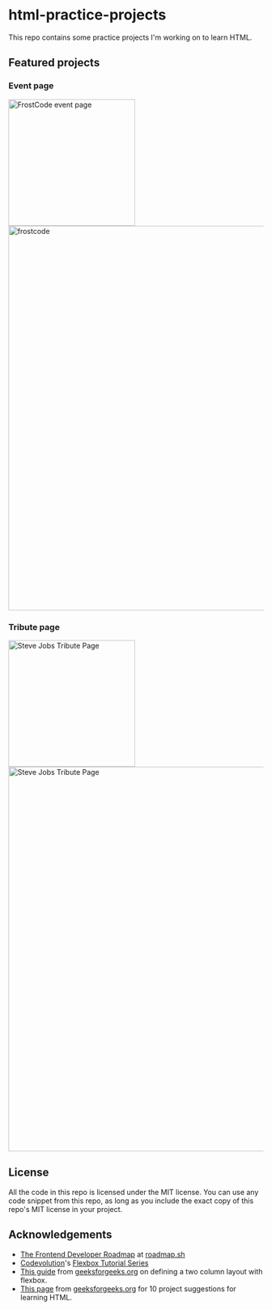# html-practice-projects
This repo contains some practice projects I'm working on to learn HTML.
## Featured projects
### Event page
<a data-flickr-embed="true" href="https://www.flickr.com/photos/197764307@N08/53670847386/in/dateposted-public/" title="2024-04-22-1419"><img src="https://live.staticflickr.com/65535/53670847386_95d474d0ce_o.png" width="250" alt="FrostCode event page"/></a>
<a data-flickr-embed="true" href="https://www.flickr.com/photos/197764307@N08/53649145873/in/dateposted-public/" title="frostcode"><img src="https://live.staticflickr.com/65535/53649145873_b040ce92d2_o.png" width="760" alt="frostcode"/></a>

### Tribute page
<a data-flickr-embed="true" href="https://www.flickr.com/photos/197764307@N08/53696508272/in/dateposted-public/" title="2024-05-04-1133-mobile-iphone15pro"><img src="https://live.staticflickr.com/65535/53696508272_91fa7ecb4a_o.png" width="250" alt="Steve Jobs Tribute Page"/></a>
<a data-flickr-embed="true" href="https://www.flickr.com/photos/197764307@N08/53697747734/in/dateposted-public/" title="2024-05-1144-pc-1080p"><img src="https://live.staticflickr.com/65535/53697747734_3faa05e9b8_o.png" width="760" alt="Steve Jobs Tribute Page"/></a>

## License
All the code in this repo is licensed under the MIT license. You can use any code snippet from this repo, as long as you include the exact copy of this repo's MIT license in your project.

## Acknowledgements
- [The Frontend Developer Roadmap](https://roadmap.sh/frontend?r=frontend-beginner) at [roadmap.sh](roadmap.sh)
- [Codevolution](https://www.youtube.com/@Codevolution)'s [Flexbox Tutorial Series](https://www.youtube.com/watch?v=z6tJ5ngiF14&list=PLC3y8-rFHvwg6rjbiMadCILrjh7QkvzoQ&index=1)
- [This guide](https://www.geeksforgeeks.org/how-to-define-two-column-layout-using-flexbox/) from [geeksforgeeks.org](geeksforgeeks.org) on defining a two column layout with flexbox.
- [This page](https://www.geeksforgeeks.org/top-10-projects-for-beginners-to-practice-html-and-css-skills/) from 
[geeksforgeeks.org](geeksforgeeks.org) for 10 project suggestions for learning HTML.
